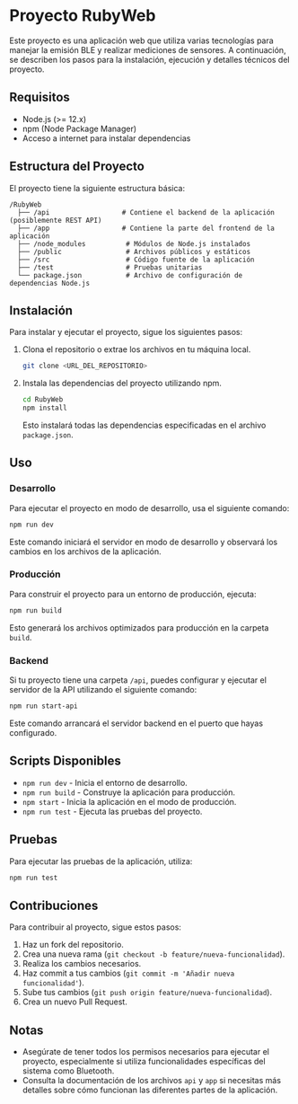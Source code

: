 
# Proyecto RubyWeb

Este proyecto es una aplicación web que utiliza varias tecnologías para manejar la emisión BLE y realizar mediciones de sensores. A continuación, se describen los pasos para la instalación, ejecución y detalles técnicos del proyecto.

## Requisitos

- Node.js (>= 12.x)
- npm (Node Package Manager)
- Acceso a internet para instalar dependencias

## Estructura del Proyecto

El proyecto tiene la siguiente estructura básica:

```
/RubyWeb
  ├── /api                  # Contiene el backend de la aplicación (posiblemente REST API)
  ├── /app                  # Contiene la parte del frontend de la aplicación
  ├── /node_modules          # Módulos de Node.js instalados
  ├── /public                # Archivos públicos y estáticos
  ├── /src                   # Código fuente de la aplicación
  ├── /test                  # Pruebas unitarias
  └── package.json           # Archivo de configuración de dependencias Node.js
```

## Instalación

Para instalar y ejecutar el proyecto, sigue los siguientes pasos:

1. Clona el repositorio o extrae los archivos en tu máquina local.
   
   ```bash
   git clone <URL_DEL_REPOSITORIO>
   ```

2. Instala las dependencias del proyecto utilizando npm.

   ```bash
   cd RubyWeb
   npm install
   ```

   Esto instalará todas las dependencias especificadas en el archivo `package.json`.

## Uso

### Desarrollo

Para ejecutar el proyecto en modo de desarrollo, usa el siguiente comando:

```bash
npm run dev
```

Este comando iniciará el servidor en modo de desarrollo y observará los cambios en los archivos de la aplicación.

### Producción

Para construir el proyecto para un entorno de producción, ejecuta:

```bash
npm run build
```

Esto generará los archivos optimizados para producción en la carpeta `build`.

### Backend

Si tu proyecto tiene una carpeta `/api`, puedes configurar y ejecutar el servidor de la API utilizando el siguiente comando:

```bash
npm run start-api
```

Este comando arrancará el servidor backend en el puerto que hayas configurado.

## Scripts Disponibles

- `npm run dev` - Inicia el entorno de desarrollo.
- `npm run build` - Construye la aplicación para producción.
- `npm start` - Inicia la aplicación en el modo de producción.
- `npm run test` - Ejecuta las pruebas del proyecto.

## Pruebas

Para ejecutar las pruebas de la aplicación, utiliza:

```bash
npm run test
```

## Contribuciones

Para contribuir al proyecto, sigue estos pasos:

1. Haz un fork del repositorio.
2. Crea una nueva rama (`git checkout -b feature/nueva-funcionalidad`).
3. Realiza los cambios necesarios.
4. Haz commit a tus cambios (`git commit -m 'Añadir nueva funcionalidad'`).
5. Sube tus cambios (`git push origin feature/nueva-funcionalidad`).
6. Crea un nuevo Pull Request.

## Notas

- Asegúrate de tener todos los permisos necesarios para ejecutar el proyecto, especialmente si utiliza funcionalidades específicas del sistema como Bluetooth.
- Consulta la documentación de los archivos `api` y `app` si necesitas más detalles sobre cómo funcionan las diferentes partes de la aplicación.
